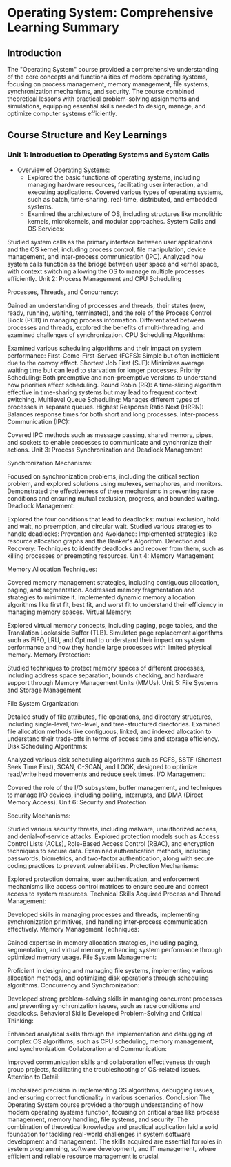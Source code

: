 # Operating System: Comprehensive Learning Summary
## Introduction
The "Operating System" course provided a comprehensive understanding of the core concepts and functionalities of modern operating systems, focusing on process management, memory management, file systems, synchronization mechanisms, and security. The course combined theoretical lessons with practical problem-solving assignments and simulations, equipping essential skills needed to design, manage, and optimize computer systems efficiently.

## Course Structure and Key Learnings
### Unit 1: Introduction to Operating Systems and System Calls
- Overview of Operating Systems:
  - Explored the basic functions of operating systems, including managing hardware resources, facilitating user interaction, and executing applications. Covered various types of operating systems, such as batch, time-sharing, real-time, distributed, and embedded systems.
  - Examined the architecture of OS, including structures like monolithic kernels, microkernels, and modular approaches.
System Calls and OS Services:

Studied system calls as the primary interface between user applications and the OS kernel, including process control, file manipulation, device management, and inter-process communication (IPC).
Analyzed how system calls function as the bridge between user space and kernel space, with context switching allowing the OS to manage multiple processes efficiently.
Unit 2: Process Management and CPU Scheduling

Processes, Threads, and Concurrency:

Gained an understanding of processes and threads, their states (new, ready, running, waiting, terminated), and the role of the Process Control Block (PCB) in managing process information.
Differentiated between processes and threads, explored the benefits of multi-threading, and examined challenges of synchronization.
CPU Scheduling Algorithms:

Examined various scheduling algorithms and their impact on system performance:
First-Come-First-Served (FCFS): Simple but often inefficient due to the convoy effect.
Shortest Job First (SJF): Minimizes average waiting time but can lead to starvation for longer processes.
Priority Scheduling: Both preemptive and non-preemptive versions to understand how priorities affect scheduling.
Round Robin (RR): A time-slicing algorithm effective in time-sharing systems but may lead to frequent context switching.
Multilevel Queue Scheduling: Manages different types of processes in separate queues.
Highest Response Ratio Next (HRRN): Balances response times for both short and long processes.
Inter-process Communication (IPC):

Covered IPC methods such as message passing, shared memory, pipes, and sockets to enable processes to communicate and synchronize their actions.
Unit 3: Process Synchronization and Deadlock Management

Synchronization Mechanisms:

Focused on synchronization problems, including the critical section problem, and explored solutions using mutexes, semaphores, and monitors.
Demonstrated the effectiveness of these mechanisms in preventing race conditions and ensuring mutual exclusion, progress, and bounded waiting.
Deadlock Management:

Explored the four conditions that lead to deadlocks: mutual exclusion, hold and wait, no preemption, and circular wait. Studied various strategies to handle deadlocks:
Prevention and Avoidance: Implemented strategies like resource allocation graphs and the Banker's Algorithm.
Detection and Recovery: Techniques to identify deadlocks and recover from them, such as killing processes or preempting resources.
Unit 4: Memory Management

Memory Allocation Techniques:

Covered memory management strategies, including contiguous allocation, paging, and segmentation. Addressed memory fragmentation and strategies to minimize it.
Implemented dynamic memory allocation algorithms like first fit, best fit, and worst fit to understand their efficiency in managing memory spaces.
Virtual Memory:

Explored virtual memory concepts, including paging, page tables, and the Translation Lookaside Buffer (TLB).
Simulated page replacement algorithms such as FIFO, LRU, and Optimal to understand their impact on system performance and how they handle large processes with limited physical memory.
Memory Protection:

Studied techniques to protect memory spaces of different processes, including address space separation, bounds checking, and hardware support through Memory Management Units (MMUs).
Unit 5: File Systems and Storage Management

File System Organization:

Detailed study of file attributes, file operations, and directory structures, including single-level, two-level, and tree-structured directories.
Examined file allocation methods like contiguous, linked, and indexed allocation to understand their trade-offs in terms of access time and storage efficiency.
Disk Scheduling Algorithms:

Analyzed various disk scheduling algorithms such as FCFS, SSTF (Shortest Seek Time First), SCAN, C-SCAN, and LOOK, designed to optimize read/write head movements and reduce seek times.
I/O Management:

Covered the role of the I/O subsystem, buffer management, and techniques to manage I/O devices, including polling, interrupts, and DMA (Direct Memory Access).
Unit 6: Security and Protection

Security Mechanisms:

Studied various security threats, including malware, unauthorized access, and denial-of-service attacks. Explored protection models such as Access Control Lists (ACLs), Role-Based Access Control (RBAC), and encryption techniques to secure data.
Examined authentication methods, including passwords, biometrics, and two-factor authentication, along with secure coding practices to prevent vulnerabilities.
Protection Mechanisms:

Explored protection domains, user authentication, and enforcement mechanisms like access control matrices to ensure secure and correct access to system resources.
Technical Skills Acquired
Process and Thread Management:

Developed skills in managing processes and threads, implementing synchronization primitives, and handling inter-process communication effectively.
Memory Management Techniques:

Gained expertise in memory allocation strategies, including paging, segmentation, and virtual memory, enhancing system performance through optimized memory usage.
File System Management:

Proficient in designing and managing file systems, implementing various allocation methods, and optimizing disk operations through scheduling algorithms.
Concurrency and Synchronization:

Developed strong problem-solving skills in managing concurrent processes and preventing synchronization issues, such as race conditions and deadlocks.
Behavioral Skills Developed
Problem-Solving and Critical Thinking:

Enhanced analytical skills through the implementation and debugging of complex OS algorithms, such as CPU scheduling, memory management, and synchronization.
Collaboration and Communication:

Improved communication skills and collaboration effectiveness through group projects, facilitating the troubleshooting of OS-related issues.
Attention to Detail:

Emphasized precision in implementing OS algorithms, debugging issues, and ensuring correct functionality in various scenarios.
Conclusion
The Operating System course provided a thorough understanding of how modern operating systems function, focusing on critical areas like process management, memory handling, file systems, and security. The combination of theoretical knowledge and practical application laid a solid foundation for tackling real-world challenges in system software development and management. The skills acquired are essential for roles in system programming, software development, and IT management, where efficient and reliable resource management is crucial.
